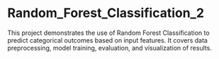 # Random_Forest_Classification_2
This project demonstrates the use of Random Forest Classification to predict categorical outcomes based on input features. It covers data preprocessing, model training, evaluation, and visualization of results.

